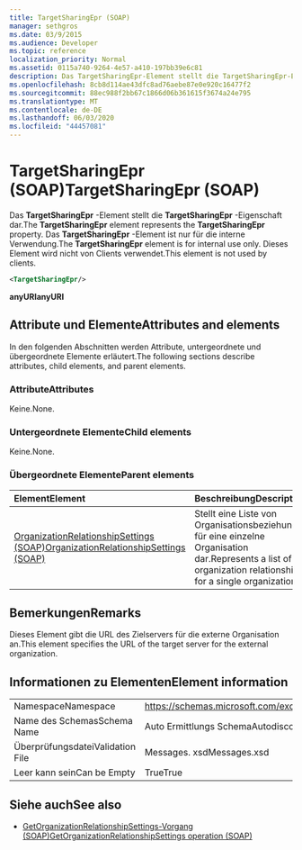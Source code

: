 ```yaml
---
title: TargetSharingEpr (SOAP)
manager: sethgros
ms.date: 03/9/2015
ms.audience: Developer
ms.topic: reference
localization_priority: Normal
ms.assetid: 0115a740-9264-4e57-a410-197bb39e6c81
description: Das TargetSharingEpr-Element stellt die TargetSharingEpr-Eigenschaft dar. Das TargetSharingEpr-Element ist nur für die interne Verwendung.
ms.openlocfilehash: 8cb8d114ae43dfc8ad76aebe87e0e920c16477f2
ms.sourcegitcommit: 88ec988f2bb67c1866d06b361615f3674a24e795
ms.translationtype: MT
ms.contentlocale: de-DE
ms.lasthandoff: 06/03/2020
ms.locfileid: "44457081"
---
```

# <a name="targetsharingepr-soap"></a><span data-ttu-id="e9aa9-104">TargetSharingEpr (SOAP)</span><span class="sxs-lookup"><span data-stu-id="e9aa9-104">TargetSharingEpr (SOAP)</span></span>
 
<span data-ttu-id="e9aa9-105">Das **TargetSharingEpr** -Element stellt die **TargetSharingEpr** -Eigenschaft dar.</span><span class="sxs-lookup"><span data-stu-id="e9aa9-105">The **TargetSharingEpr** element represents the **TargetSharingEpr** property.</span></span> <span data-ttu-id="e9aa9-106">Das **TargetSharingEpr** -Element ist nur für die interne Verwendung.</span><span class="sxs-lookup"><span data-stu-id="e9aa9-106">The **TargetSharingEpr** element is for internal use only.</span></span> <span data-ttu-id="e9aa9-107">Dieses Element wird nicht von Clients verwendet.</span><span class="sxs-lookup"><span data-stu-id="e9aa9-107">This element is not used by clients.</span></span> 
  
```XML
<TargetSharingEpr/>
```

<span data-ttu-id="e9aa9-108">**anyURI**</span><span class="sxs-lookup"><span data-stu-id="e9aa9-108">**anyURI**</span></span>

## <a name="attributes-and-elements"></a><span data-ttu-id="e9aa9-109">Attribute und Elemente</span><span class="sxs-lookup"><span data-stu-id="e9aa9-109">Attributes and elements</span></span>

<span data-ttu-id="e9aa9-110">In den folgenden Abschnitten werden Attribute, untergeordnete und übergeordnete Elemente erläutert.</span><span class="sxs-lookup"><span data-stu-id="e9aa9-110">The following sections describe attributes, child elements, and parent elements.</span></span>
  
### <a name="attributes"></a><span data-ttu-id="e9aa9-111">Attribute</span><span class="sxs-lookup"><span data-stu-id="e9aa9-111">Attributes</span></span>

<span data-ttu-id="e9aa9-112">Keine.</span><span class="sxs-lookup"><span data-stu-id="e9aa9-112">None.</span></span>
  
### <a name="child-elements"></a><span data-ttu-id="e9aa9-113">Untergeordnete Elemente</span><span class="sxs-lookup"><span data-stu-id="e9aa9-113">Child elements</span></span>

<span data-ttu-id="e9aa9-114">Keine.</span><span class="sxs-lookup"><span data-stu-id="e9aa9-114">None.</span></span>
  
### <a name="parent-elements"></a><span data-ttu-id="e9aa9-115">Übergeordnete Elemente</span><span class="sxs-lookup"><span data-stu-id="e9aa9-115">Parent elements</span></span>

|<span data-ttu-id="e9aa9-116">**Element**</span><span class="sxs-lookup"><span data-stu-id="e9aa9-116">**Element**</span></span>|<span data-ttu-id="e9aa9-117">**Beschreibung**</span><span class="sxs-lookup"><span data-stu-id="e9aa9-117">**Description**</span></span>|
|:-----|:-----|
|[<span data-ttu-id="e9aa9-118">OrganizationRelationshipSettings (SOAP)</span><span class="sxs-lookup"><span data-stu-id="e9aa9-118">OrganizationRelationshipSettings (SOAP)</span></span>](organizationrelationshipsettings-soap.md) <br/> |<span data-ttu-id="e9aa9-119">Stellt eine Liste von Organisationsbeziehungen für eine einzelne Organisation dar.</span><span class="sxs-lookup"><span data-stu-id="e9aa9-119">Represents a list of organization relationships for a single organization.</span></span>  <br/> |
   
## <a name="remarks"></a><span data-ttu-id="e9aa9-120">Bemerkungen</span><span class="sxs-lookup"><span data-stu-id="e9aa9-120">Remarks</span></span>

<span data-ttu-id="e9aa9-121">Dieses Element gibt die URL des Zielservers für die externe Organisation an.</span><span class="sxs-lookup"><span data-stu-id="e9aa9-121">This element specifies the URL of the target server for the external organization.</span></span> 
  
## <a name="element-information"></a><span data-ttu-id="e9aa9-122">Informationen zu Elementen</span><span class="sxs-lookup"><span data-stu-id="e9aa9-122">Element information</span></span>

|||
|:-----|:-----|
|<span data-ttu-id="e9aa9-123">Namespace</span><span class="sxs-lookup"><span data-stu-id="e9aa9-123">Namespace</span></span>  <br/> |https://schemas.microsoft.com/exchange/2010/Autodiscover  <br/> |
|<span data-ttu-id="e9aa9-124">Name des Schemas</span><span class="sxs-lookup"><span data-stu-id="e9aa9-124">Schema Name</span></span>  <br/> |<span data-ttu-id="e9aa9-125">Auto Ermittlungs Schema</span><span class="sxs-lookup"><span data-stu-id="e9aa9-125">Autodiscover schema</span></span>  <br/> |
|<span data-ttu-id="e9aa9-126">Überprüfungsdatei</span><span class="sxs-lookup"><span data-stu-id="e9aa9-126">Validation File</span></span>  <br/> |<span data-ttu-id="e9aa9-127">Messages. xsd</span><span class="sxs-lookup"><span data-stu-id="e9aa9-127">Messages.xsd</span></span>  <br/> |
|<span data-ttu-id="e9aa9-128">Leer kann sein</span><span class="sxs-lookup"><span data-stu-id="e9aa9-128">Can be Empty</span></span>  <br/> |<span data-ttu-id="e9aa9-129">True</span><span class="sxs-lookup"><span data-stu-id="e9aa9-129">True</span></span>  <br/> |
   
## <a name="see-also"></a><span data-ttu-id="e9aa9-130">Siehe auch</span><span class="sxs-lookup"><span data-stu-id="e9aa9-130">See also</span></span>

- [<span data-ttu-id="e9aa9-131">GetOrganizationRelationshipSettings-Vorgang (SOAP)</span><span class="sxs-lookup"><span data-stu-id="e9aa9-131">GetOrganizationRelationshipSettings operation (SOAP)</span></span>](getorganizationrelationshipsettings-operation-soap.md)

